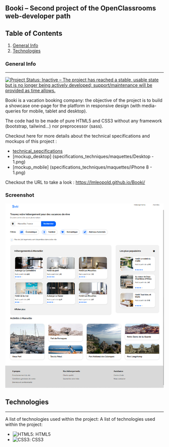 ## Booki – Second project of the OpenClassrooms web-developer path

## Table of Contents
1. [General Info](#general-info)
2. [Technologies](#technologies)

### General Info
***
[![Project Status: Inactive – The project has reached a stable, usable state but is no longer being actively developed; support/maintenance will be provided as time allows.](https://www.repostatus.org/badges/latest/inactive.svg)](https://www.repostatus.org/#inactive)

Booki is a vacation booking company: the objective of the project is to build a showcase one-page for the platform in responsive design (with media-queries for mobile, tablet and desktop).

The code had to be made of pure HTML5 and CSS3 without any framework (bootstrap, tailwind…) nor preprocessor (sass).

Checkout here for more details about the technical specifications and mockups of this project : 
* [technical_sepcifications]( specifications_techniques/DW+P2+-+Specifications+techniques+et+fonctionnelles.pdf)
* [mockup_desktop] (specifications_techniques/maquettes/Desktop - 1.png)
* [mockup_mobile] (specifications_techniques/maquettes/iPhone 8 - 1.png)

Checkout the URL to take a look : https://lmleopold.github.io/Booki/
### Screenshot
![Sreenshot of the Home Page]( ./images/homePageScreenshot.png)
## Technologies
***
A list of technologies used within the project:
A list of technologies used within the project:
* ![HTML5]( https://cdn-icons-png.flaticon.com/128/38/38497.png): HTML5 
* ![CSS3]( https://cdn-icons-png.flaticon.com/128/732/732007.png): CSS3
